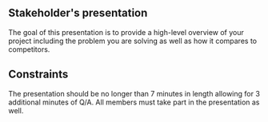 ## Stakeholder's presentation
The goal of this presentation is to provide a high-level overview of your project including the problem you are solving as well as how it compares to competitors.

## Constraints
The presentation should be no longer than 7 minutes in length allowing for 3 additional minutes of Q/A. All members must take part in the presentation as well.
